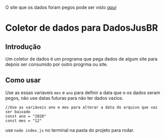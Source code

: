 O site que os dados foram pegos pode ser visto [*aqui*](https://sistemas.mpal.mp.br/transparencia/contracheque?tipo=membrosativos&id=65)

# Coletor de dados para DadosJusBR

## Introdução

Um coletor de dados é um programa que pega dados de algum site para depois ser consumido por outro progrma ou site.

## Como usar

Use as essas variaveis `mes` e `ano` para definir a data que o os dados seram pegos, não use datas futuras para não ter dados vazios.

```
//Use as variáveis ano e mes para alterar a data do arquivo que vai ser baixado
const ano = "2020"
const mes = "12"
```
use `node index.js` no terminal na pasta do projeto para rodar.

 


